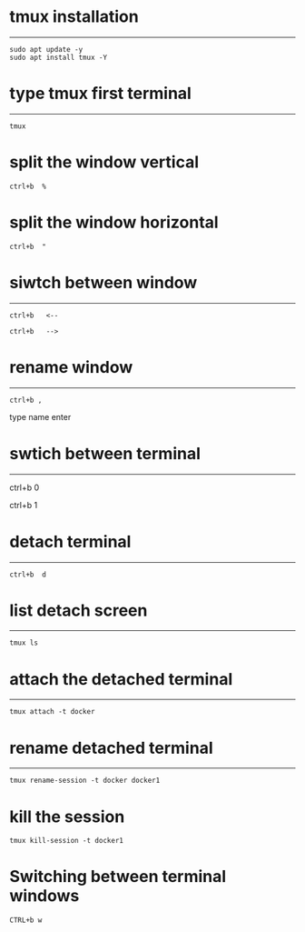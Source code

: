 

# tmux installation
-------------------

```
sudo apt update -y
sudo apt install tmux -Y
```

# type tmux first terminal
--------------------------
```
tmux
```

# split the window vertical
```
ctrl+b  %
```
# split the window horizontal
```
ctrl+b  "
```

# siwtch between window
-----------------------
```
ctrl+b   <--  

ctrl+b   -->  
```
# rename window
--------------
```
ctrl+b ,
```
type name enter

# swtich between terminal
------------------------

ctrl+b 0

ctrl+b 1

# detach terminal
----------------
```
ctrl+b  d
```

# list detach screen
--------------------
```
tmux ls
```

# attach the detached terminal
------------------------------
```
tmux attach -t docker
```

# rename detached terminal
--------------------------

```
tmux rename-session -t docker docker1
```

# kill the session

```
tmux kill-session -t docker1 
```

# Switching between terminal windows
```
CTRL+b w
```









